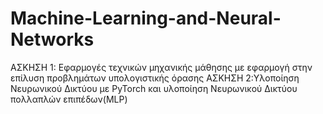 # Machine-Learning-and-Neural-Networks
ΑΣΚΗΣΗ 1: Εφαρμογές τεχνικών μηχανικής μάθησης με εφαρμογή στην επίλυση προβλημάτων υπολογιστικής όρασης ΑΣΚΗΣΗ 2:Υλοποίηση Νευρωνικού Δικτύου με PyTorch και υλοποίηση Νευρωνικού Δικτύου πολλαπλών επιπέδων(MLP)
